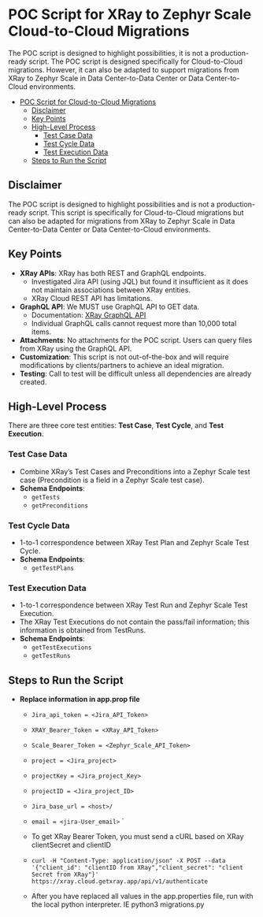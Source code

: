 # POC Script for XRay to Zephyr Scale Cloud-to-Cloud Migrations

The POC script is designed to highlight possibilities, it is not a production-ready script. The POC script is designed specifically for Cloud-to-Cloud migrations. However, it can also be adapted to support migrations from XRay to Zephyr Scale in Data Center-to-Data Center or Data Center-to-Cloud environments.

<!-- TOC -->

* [POC Script for Cloud-to-Cloud Migrations](#poc-script-for-cloud-to-cloud-migrations)
    * [Disclaimer](#disclaimer)
    * [Key Points](#key-points)
    * [High-Level Process](#high-level-process)
        * [Test Case Data](#test-case-data)
        * [Test Cycle Data](#test-cycle-data)
        * [Test Execution Data](#test-execution-data)
    * [Steps to Run the Script](#steps-to-run-the-script)
      
      
<!-- TOC -->

## Disclaimer
The POC script is designed to highlight possibilities and is not a production-ready script. This script is specifically for Cloud-to-Cloud migrations but can also be adapted for migrations from XRay to Zephyr Scale in Data Center-to-Data Center or Data Center-to-Cloud environments.

## Key Points
- **XRay APIs**: XRay has both REST and GraphQL endpoints.
  - Investigated Jira API (using JQL) but found it insufficient as it does not maintain associations between XRay entities.
  - XRay Cloud REST API has limitations.
- **GraphQL API**: We MUST use GraphQL API to GET data.
  - Documentation: [XRay GraphQL API](https://us.xray.cloud.getxray.app/doc/graphql/index.html)
  - Individual GraphQL calls cannot request more than 10,000 total items.
- **Attachments**: No attachments for the POC script. Users can query files from XRay using the GraphQL API.
- **Customization**: This script is not out-of-the-box and will require modifications by clients/partners to achieve an ideal migration.
- **Testing**: Call to test will be difficult unless all dependencies are already created.

## High-Level Process
There are three core test entities: **Test Case**, **Test Cycle**, and **Test Execution**.

### Test Case Data
- Combine XRay’s Test Cases and Preconditions into a Zephyr Scale test case (Precondition is a field in a Zephyr Scale test case).
- **Schema Endpoints**:
  - `getTests`
  - `getPreconditions`

### Test Cycle Data
- 1-to-1 correspondence between XRay Test Plan and Zephyr Scale Test Cycle.
- **Schema Endpoints**:
  - `getTestPlans`

### Test Execution Data
- 1-to-1 correspondence between XRay Test Run and Zephyr Scale Test Execution.
- The XRay Test Executions do not contain the pass/fail information; this information is obtained from TestRuns.
- **Schema Endpoints**:
  - `getTestExecutions`
  - `getTestRuns`

 
 ## Steps to Run the Script
 - **Replace information in app.prop file**
    - `Jira_api_token = <Jira_API_Token>`
    - `XRAY_Bearer_Token = <XRay_API_Token>`
    - `Scale_Bearer_Token = <Zephyr_Scale_API_Token>`
    - `project = <Jira_project>`
    - `projectKey = <Jira_project_Key>`
    - `projectID = <Jira_project_ID>`
    - `Jira_base_url = <host>/`
    - `email = <jira-User_email>` `
  
    - To get XRay Bearer Token, you must send a cURL based on XRay clientSecret and clientID
    - `curl -H "Content-Type: application/json" -X POST --data '{"client_id": "clientID from XRay","client_secret": "client Secret from XRay"}' https://xray.cloud.getxray.app/api/v1/authenticate`
  
    - After you have replaced all values in the app.properties file, run with the local python interpreter. IE python3 migrations.py
